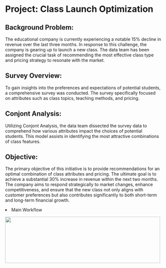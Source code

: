 # Project: Class Launch Optimization

## Background Problem:
The educational company is currently experiencing a notable 15% decline in revenue over the last three months. In response to this challenge, the company is gearing up to launch a new class. The data team has been assigned the crucial task of recommending the most effective class type and pricing strategy to resonate with the market.

## Survey Overview:
To gain insights into the preferences and expectations of potential students, a comprehensive survey was conducted. The survey specifically focused on attributes such as class topics, teaching methods, and pricing.

## Conjont Analysis:
Utilizing Conjont Analysis, the data team dissected the survey data to comprehend how various attributes impact the choices of potential students. This model assists in identifying the most attractive combinations of class features.

## Objective:
The primary objective of this initiative is to provide recommendations for an optimal combination of class attributes and pricing. The ultimate goal is to achieve a substantial 30% increase in revenue within the next two months. The company aims to respond strategically to market changes, enhance competitiveness, and ensure that the new class not only aligns with customer preferences but also contributes significantly to both short-term and long-term financial growth.

</li><li> Main Workflow 
 <p>
<img align="center" src="Image/main.png" width="500" height="150" />
</p>


# 

